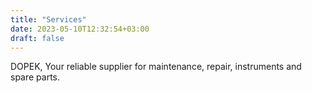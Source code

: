 ```yaml
---
title: "Services"
date: 2023-05-10T12:32:54+03:00
draft: false
---
```


DOPEK, Your reliable supplier for maintenance, repair, instruments and spare parts.

